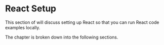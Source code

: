 # React Setup

This section of will discuss setting up React so that you can run React code examples locally. 

The chapter is broken down into the following sections.



